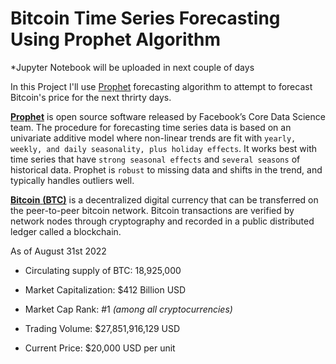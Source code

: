 # Bitcoin Time Series Forecasting Using Prophet Algorithm 

*Jupyter Notebook will be uploaded in next couple of days

In this Project I'll use [Prophet](https://facebook.github.io/prophet/) forecasting algorithm to attempt to forecast Bitcoin's price for the next thrirty days. 

[**Prophet**](https://facebook.github.io/prophet/)  is open source software released by Facebook’s Core Data Science team. The procedure for forecasting time series data is based on an univariate additive model where non-linear trends are fit with `yearly, weekly, and daily seasonality, plus holiday effects`. It works best with time series that have `strong seasonal effects` and `several seasons` of historical data. Prophet is `robust` to missing data and shifts in the trend, and typically handles outliers well.

[**Bitcoin** **(BTC)**](https://www.coingecko.com/en/coins/bitcoin) is a decentralized digital currency that can be transferred on the peer-to-peer bitcoin network. Bitcoin transactions are verified by network nodes through cryptography and recorded in a public distributed ledger called a blockchain.

As of August 31st 2022 

*   Circulating supply of BTC: 18,925,000
*   Market Capitalization: $412 Billion USD
*   Market Cap Rank: #1 *(among all cryptocurrencies)*

*   Trading Volume: $27,851,916,129 USD

*   Current Price: $20,000 USD per unit 
